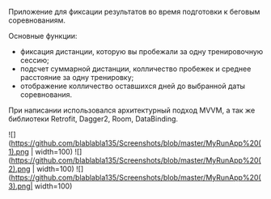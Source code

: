 Приложение для фиксации результатов во время подготовки к беговым соревнованиям.

Основные функции:
 - фиксация дистанции, которую вы пробежали за одну тренировочную сессию;
 - подсчет суммарной дистанции, колличество пробежек и среднее расстояние за одну тренировку;
 - отображение колличество оставшихся дней до выбранной даты соревнования.
 
 При написании использовался архитектурный подход MVVM, а так же библиотеки Retrofit, Dagger2, Room, DataBinding.
 
 ![](https://github.com/blablabla135/Screenshots/blob/master/MyRunApp%20(1).png | width=100) ![](https://github.com/blablabla135/Screenshots/blob/master/MyRunApp%20(2).png | width=100) ![](https://github.com/blablabla135/Screenshots/blob/master/MyRunApp%20(3).png| width=100)
 
 
